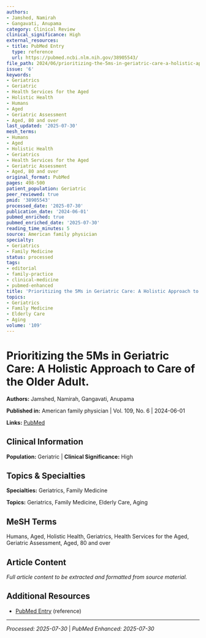 ```yaml
---
authors:
- Jamshed, Namirah
- Gangavati, Anupama
category: Clinical Review
clinical_significance: High
external_resources:
- title: PubMed Entry
  type: reference
  url: https://pubmed.ncbi.nlm.nih.gov/38905543/
file_path: 2024/06/prioritizing-the-5ms-in-geriatric-care-a-holistic-approach-t.md
issue: '6'
keywords:
- Geriatrics
- Geriatric
- Health Services for the Aged
- Holistic Health
- Humans
- Aged
- Geriatric Assessment
- Aged, 80 and over
last_updated: '2025-07-30'
mesh_terms:
- Humans
- Aged
- Holistic Health
- Geriatrics
- Health Services for the Aged
- Geriatric Assessment
- Aged, 80 and over
original_format: PubMed
pages: 498-500
patient_population: Geriatric
peer_reviewed: true
pmid: '38905543'
processed_date: '2025-07-30'
publication_date: '2024-06-01'
pubmed_enriched: true
pubmed_enriched_date: '2025-07-30'
reading_time_minutes: 5
source: American family physician
specialty:
- Geriatrics
- Family Medicine
status: processed
tags:
- editorial
- family-practice
- clinical-medicine
- pubmed-enhanced
title: 'Prioritizing the 5Ms in Geriatric Care: A Holistic Approach to Care of the Older Adult.'
topics:
- Geriatrics
- Family Medicine
- Elderly Care
- Aging
volume: '109'
---
```


# Prioritizing the 5Ms in Geriatric Care: A Holistic Approach to Care of the Older Adult.

**Authors:** Jamshed, Namirah, Gangavati, Anupama

**Published in:** American family physician | Vol. 109, No. 6 | 2024-06-01

**Links:** [PubMed](https://pubmed.ncbi.nlm.nih.gov/38905543/)

## Clinical Information

**Population:** Geriatric | **Clinical Significance:** High

## Topics & Specialties

**Specialties:** Geriatrics, Family Medicine

**Topics:** Geriatrics, Family Medicine, Elderly Care, Aging

## MeSH Terms

Humans, Aged, Holistic Health, Geriatrics, Health Services for the Aged, Geriatric Assessment, Aged, 80 and over

## Article Content

*Full article content to be extracted and formatted from source material.*

## Additional Resources

- [PubMed Entry](https://pubmed.ncbi.nlm.nih.gov/38905543/) (reference)

---

*Processed: 2025-07-30* | *PubMed Enhanced: 2025-07-30*
